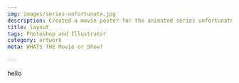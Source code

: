 ```yaml
---
img: images/series-unfortunate.jpg
description: Created a movie poster for the animated series unfortunate event, when there was a rumor going around say they would be on Nextflix.
title: layout
tags: Photoshop and Illustrator
category: artwork
meta: WHATS THE Movie or Show?

---
```

hello
